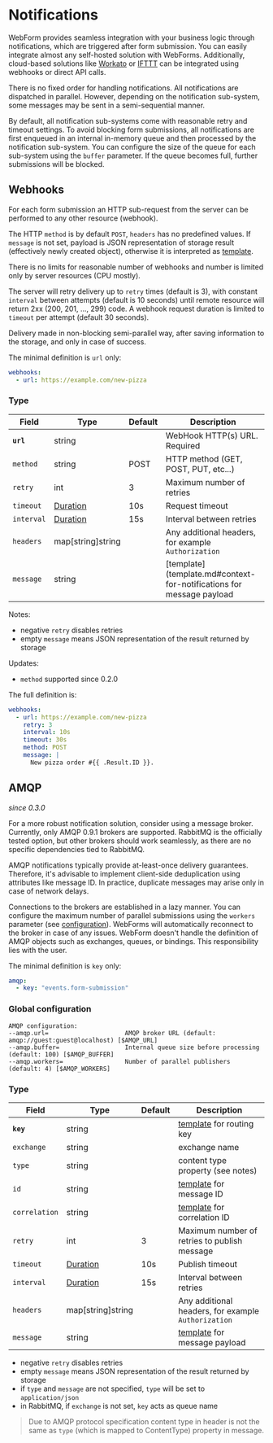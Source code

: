 # Notifications

<!--  {% raw %} --> 

WebForm provides seamless integration with your business logic through notifications, which are triggered after form
submission. You can easily integrate almost any self-hosted solution with WebForms. Additionally, cloud-based solutions
like [Workato](https://www.workato.com/) or [IFTTT](https://ifttt.com/) can be integrated using webhooks or direct API
calls.

There is no fixed order for handling notifications. All notifications are dispatched in parallel. However, depending on
the notification sub-system, some messages may be sent in a semi-sequential manner.

By default, all notification sub-systems come with reasonable retry and timeout settings. To avoid blocking form
submissions, all notifications are first enqueued in an internal in-memory queue and then processed by the notification
sub-system. You can configure the size of the queue for each sub-system using the `buffer` parameter. If the queue
becomes full, further submissions will be blocked.

## Webhooks

For each form submission an HTTP sub-request from the server can be performed to any other resource (webhook).

The HTTP `method` is by default `POST`, `headers` has no predefined values. If  `message` is not set, payload is JSON
representation of storage result (effectively newly created object), otherwise it is interpreted
as [template](template.md#context-for-notifications).

There is no limits for reasonable number of webhooks and number is limited only by server resources (CPU mostly).

The server will retry delivery up to `retry` times (default is 3), with constant `interval` between attempts (default is
10 seconds) until remote resource will return 2xx (200, 201, ..., 299) code. A webhook request duration is limited
to `timeout` per attempt (default 30 seconds).

Delivery made in non-blocking semi-parallel way, after saving information to the storage, and only in case of success.

The minimal definition is `url` only:

```yaml
webhooks:
  - url: https://example.com/new-pizza
```

### Type

| Field      | Type                                              | Default | Description                                                          |
|------------|---------------------------------------------------|---------|----------------------------------------------------------------------|
| **`url`**  | string                                            |         | WebHook HTTP(s) URL. Required                                        |
| `method`   | string                                            | POST    | HTTP method (GET, POST, PUT, etc...)                                 |
| `retry`    | int                                               | 3       | Maximum number of retries                                            |
| `timeout`  | [Duration](https://pkg.go.dev/time#ParseDuration) | 10s     | Request timeout                                                      |
| `interval` | [Duration](https://pkg.go.dev/time#ParseDuration) | 15s     | Interval between retries                                             |
| `headers`  | map[string]string                                 |         | Any additional headers, for example `Authorization`                  |
| `message`  | string                                            |         | [template](template.md#context-for-notifications for message payload |

Notes:

- negative `retry` disables retries
- empty `message` means JSON representation of the result returned by storage

Updates:

- `method` supported since 0.2.0

The full definition is:

```yaml
webhooks:
  - url: https://example.com/new-pizza
    retry: 3
    interval: 10s
    timeout: 30s
    method: POST
    message: |
      New pizza order #{{ .Result.ID }}.
```

## AMQP

*since 0.3.0*

For a more robust notification solution, consider using a message broker. Currently, only AMQP 0.9.1 brokers are
supported. RabbitMQ is the officially tested option, but other brokers should work seamlessly, as there are no specific
dependencies tied to RabbitMQ.

AMQP notifications typically provide at-least-once delivery guarantees. Therefore, it's advisable to implement
client-side deduplication using attributes like message ID. In practice, duplicate messages may arise only in case of
network delays.

Connections to the brokers are established in a lazy manner. You can configure the maximum number of parallel
submissions using the `workers` parameter (see [configuration](configuration.md#configuration)). WebForms will
automatically reconnect to the broker in case of any issues.
WebForm doesn't handle the definition of AMQP objects such as exchanges, queues, or bindings.
This responsibility lies with the user.

The minimal definition is `key` only:

```yaml
amqp:
  - key: "events.form-submission"
```

### Global configuration

```
AMQP configuration:
--amqp.url=                     AMQP broker URL (default: amqp://guest:guest@localhost) [$AMQP_URL]
--amqp.buffer=                  Internal queue size before processing (default: 100) [$AMQP_BUFFER]
--amqp.workers=                 Number of parallel publishers (default: 4) [$AMQP_WORKERS]
```

### Type

| Field         | Type                                              | Default | Description                                                           |
|---------------|---------------------------------------------------|---------|-----------------------------------------------------------------------|
| **`key`**     | string                                            |         | [template](template.md#context-for-notifications) for routing key     |
| `exchange`    | string                                            |         | exchange name                                                         |
| `type`        | string                                            |         | content type property (see notes)                                     |
| `id`          | string                                            |         | [template](template.md#context-for-notifications) for message ID      |
| `correlation` | string                                            |         | [template](template.md#context-for-notifications) for correlation ID  |
| `retry`       | int                                               | 3       | Maximum number of retries to publish message                          |
| `timeout`     | [Duration](https://pkg.go.dev/time#ParseDuration) | 10s     | Publish timeout                                                       |
| `interval`    | [Duration](https://pkg.go.dev/time#ParseDuration) | 15s     | Interval between retries                                              |
| `headers`     | map[string]string                                 |         | Any additional headers, for example `Authorization`                   |
| `message`     | string                                            |         | [template](template.md#context-for-notifications) for message payload |

- negative `retry` disables retries
- empty `message` means JSON representation of the result returned by storage
- if `type` and `message` are not specified, `type` will be set to `application/json`
- in RabbitMQ, if `exchange` is not set, `key` acts as queue name

> Due to AMQP protocol specification content type in header is not the same as `type` (which is mapped to ContentType)
> property in message.

<!-- {% endraw %} -->